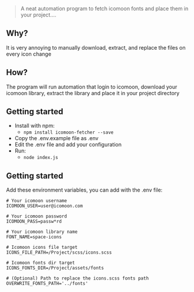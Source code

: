 > A neat automation program to fetch icomoon fonts and place them in your project....

## Why?
It is very annoying to manually download, extract, and replace the files on every icon change

## How?
The program will run automation that login to icomoon, download your icomoon library, extract the library and place it in your project directory

## Getting started
- Install with npm:
    - ```npm install icomoon-fetcher --save```
- Copy the .env.example file as .env
- Edit the .env file and add your configuration
- Run: 
    - ```node index.js```

## Getting started

Add these environment variables, you can add with the .env file:

```
# Your icomoon username
ICOMOON_USER=user@icomoon.com

# Your icomoon password 
ICOMOON_PASS=passw*rd

# Your icomoon library name
FONT_NAME=space-icons

# Icomoon icons file target
ICONS_FILE_PATH=/Project/scss/icons.scss

# Icomoon fonts dir target
ICONS_FONTS_DIR=/Project/assets/fonts

# (Optional) Path to replace the icons.scss fonts path
OVERWRITE_FONTS_PATH='../fonts'
```

